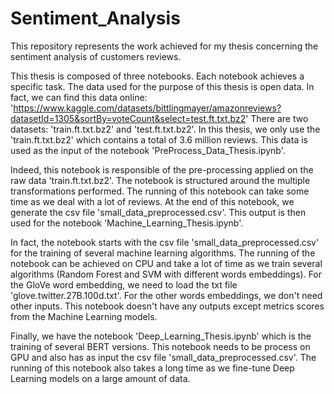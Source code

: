 # Sentiment_Analysis
This repository represents the work achieved for my thesis concerning the sentiment analysis of customers reviews.

This thesis is composed of three notebooks. Each notebook achieves a specific task. The data used for the purpose of this thesis is open data. In fact, we can find this data online:
'https://www.kaggle.com/datasets/bittlingmayer/amazonreviews?datasetId=1305&sortBy=voteCount&select=test.ft.txt.bz2'
There are two datasets: 'train.ft.txt.bz2' and 'test.ft.txt.bz2'. In this thesis, we only use the 'train.ft.txt.bz2' which contains a total of 3.6 million reviews. This data is used as the input of the notebook 'PreProcess_Data_Thesis.ipynb'.

Indeed, this notebook is responsible of the pre-processing applied on the raw data 'train.ft.txt.bz2'. The notebook is structured around the multiple transformations performed. The running of this notebook can take some time as we deal with a lot of reviews. At the end of this notebook, we generate the csv file 'small_data_preprocessed.csv'. This output is then used for the notebook 'Machine_Learning_Thesis.ipynb'.

In fact, the notebook starts with the csv file 'small_data_preprocessed.csv' for the training of several machine learning algorithms. The running of the notebook can be achieved on CPU and take a lot of time as we train several algorithms (Random Forest and SVM with different words embeddings). For the GloVe word embedding, we need to load the txt file 'glove.twitter.27B.100d.txt'. For the other words embeddings, we don't need other inputs. This notebook doesn't have any outputs except metrics scores from the Machine Learning models.

Finally, we have the notebook 'Deep_Learning_Thesis.ipynb' which is the training of several BERT versions. This notebook needs to be process on GPU and also has as input the csv file 'small_data_preprocessed.csv'. The running of this notebook also takes a long time as we fine-tune Deep Learning models on a large amount of data.
